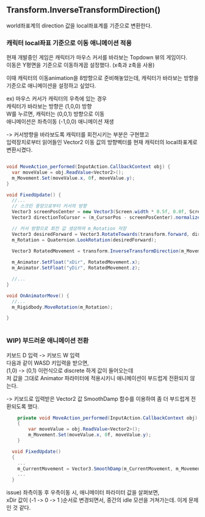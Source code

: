 
## Transform.InverseTransformDirection()

 world좌표계의 direction 값을 local좌표계를 기준으로 변환한다.

### 캐릭터 local좌표 기준으로 이동 애니메이션 적용
현재 개발중인 게임은 캐릭터가 마우스 커서를 바라보는 Topdown 뷰의 게임이다.<br>
이동은 Y평면을 기준으로 이동하게끔 설정했다. (x축과 z축을 사용)

이때 캐릭터의 이동animation을 8방향으로 준비해놓았는데,
캐릭터가 바라보는 방향을 기준으로 애니메이션을 설정하고 싶었다.

ex) 마우스 커서가 캐릭터의 우측에 있는 경우<br>
캐릭터가 바라보는 방향은 (1,0,0) 방향<br>
W를 누르면, 캐릭터는 (0,0,1) 방향으로 이동<br>
애니메이션은 좌측이동 (-1,0,0) 애니메이션 재생

-> 커서방향을 바라보도록 캐릭터를 회전시키는 부분은 구현했고<br>
입력장치로부터 읽어들인 Vector2 이동 값의 방향벡터를 현재 캐릭터의 local좌표계로 변환시켰다.

```c#

void MoveAction_performed(InputAction.CallbackContext obj) {
  var moveValue = obj.ReadValue<Vector2>();
  m_Movement.Set(moveValue.x, 0f, moveValue.y);
}

void FixedUpdate() {
  //...
  // 스크린 중앙으로부터 커서의 방향
  Vector3 screenPosCenter = new Vector3(Screen.width * 0.5f, 0.0f, Screen.height * 0.5f);
  Vector3 directionToCursor = (m_CursorPos - screenPosCenter).normalized;

  // 커서 방향으로 회전 값 생성하여 m_Rotation 저장
  Vector3 desiredForward = Vector3.RotateTowards(transform.forward, directionToCursor, turnSpeed * Time.deltaTime, 0f);
  m_Rotation = Quaternion.LookRotation(desiredForward);

  Vector3 RotatedMovement = transform.InverseTransformDirection(m_Movement);
        
  m_Animator.SetFloat("xDir", RotatedMovement.x);
  m_Animator.SetFloat("yDir", RotatedMovement.z);

  //...
}

void OnAnimatorMove() {
  //...
  m_Rigidbody.MoveRotation(m_Rotation);

}
        

```

### WIP) 부드러운 애니메이션 전환
키보드 D 입력 -> 키보드 W 입력<br>다음과 같이 WASD 키입력을 받으면,<br>
 (1,0) -> (0,1) 이런식으로 discrete 하게 값이 들어오는데<br>
저 값을 그대로 Animator 파라미터에 적용시키니 애니메이션이 부드럽게 전환되지 않는다.

-> 키보드로 입력받은 Vector2 값 SmoothDamp 함수를 이용하여 좀 더 부드럽게 전환되도록 했다. 

```c#
    private void MoveAction_performed(InputAction.CallbackContext obj)
    {
        var moveValue = obj.ReadValue<Vector2>();
        m_Movement.Set(moveValue.x, 0f, moveValue.y);
    }

  void FixedUpdate()
  {
    ...
    m_CurrentMovement = Vector3.SmoothDamp(m_CurrentMovement, m_Movement, ref velocity);
    ...
  }


```

issue) 좌측이동 후 우측이동 시, 애니메이터 파라미터 값을 살펴보면,<br> xDir 값이 (-1 -> 0 -> 1 )순서로 변경되면서, 중간의 idle 모션을 거쳐가는데. 이게 문제인 것 같다.
